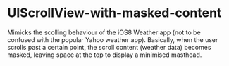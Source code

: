 # UIScrollView-with-masked-content

Mimicks the scolling behaviour of the iOS8 Weather app (not to be confused with the popular Yahoo weather app). Basically, when the user scrolls past a certain point, the scroll content (weather data) becomes masked, leaving space at the top to display a minimised masthead.